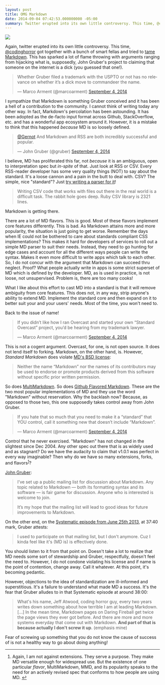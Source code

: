 ```yaml
---
layout: post
title: OMG Markdown
date: 2014-09-04 07:42:53.000000000 -05:00
summary: Twitter erupted into its own little controversy. This time, @codinghorror got together with a bunch of smart fellas and tried to tame Markdown.
---
```

![](http://www.arcticencounters.net/perch/resources/writing-writing-31275199-1500-1004.jpg)
<p>Again, twitter erupted into its own little controversy. This time, <a href="https://twitter.com/codinghorror">@codinghorror</a> got together with a bunch of smart fellas and tried to <a href="http://standardmarkdown.com">tame Markdown</a>. This has sparked a lot of flame throwing with arguments ranging from hijacking what is, supposedly, John Gruber's project to claiming that someone on the internet is a dick (you guessed that one!).</p>

<blockquote class="twitter-tweet" lang="en"><p>Whether Gruber filed a trademark with the USPTO or not has no relevance on whether it’s a dick move to commandeer the name.</p>&mdash; Marco Arment (@marcoarment) <a href="https://twitter.com/marcoarment/status/507547724968128512">September 4, 2014</a></blockquote>

<script async src="//platform.twitter.com/widgets.js" charset="utf-8"></script>

<p>I sympathize that Markdown is something Gruber conceived and it has been a hell of a contribution to the community. I cannot think of writing today any other way. In fact, Markdown's percolation has been astounding. It has been adopted as the de-facto input format across Github, StackOverflow, etc. and has a wonderful app ecosystem around it. However, it is a mistake to think that this happened <em>because</em> MD is so loosely defined.</p>

<blockquote class="twitter-tweet" lang="en"><p><a href="https://twitter.com/Gernot">@Gernot</a> And Markdown and RSS are both incredibly successful and popular.</p>&mdash; John Gruber (@gruber) <a href="https://twitter.com/gruber/status/507559105977147392">September 4, 2014</a></blockquote>

<script async src="//platform.twitter.com/widgets.js" charset="utf-8"></script>

<p>I believe, MD has proliferated this far, not <em>because</em> it is an ambiguous, open to interpretation spec but <em>in-spite</em> of that. Just look at RSS or CSV. Every RSS-reader developer has some very quality things (NOT) to say about the standard. It's a loose cannon and a pain in the butt to deal with. CSV? The simple, nice "standard"? Just <a href="http://tburette.github.io/blog/2014/05/25/so-you-want-to-write-your-own-CSV-code/">try writing a parser for it</a>!</p>

<blockquote>
  <p>Writing CSV code that works with files out there in the real world is a difficult task. The rabbit hole goes deep. Ruby CSV library is 2321 lines.</p>
</blockquote>

<p>Markdown is getting there.</p>

<p>There are a lot of MD flavors. This is good. Most of these flavors implement core features differently. This is bad. As Markdown attains more and more popularity, the situation is just going to get worse. Remember the days when IE could not be bothered to care about standards compliant CSS implementations? This makes it hard for developers of services to roll out a simple MD parser to suit their needs. Instead, they need to go hunting for edge cases and account for all the different ways people can write the syntax. Makes it even more difficult to write apps which talk to each other. So, I do not concur with the argument that Markdown can succeed thru neglect. Proof? What people actually write in apps is some strict superset of MD which is defined by the developer. MD, as is used in practice, is not loose, not unsupervised. Problem is, there are too many cooks!</p>

<p>What I like about this effort to cast MD into a standard is that it will remove ambiguity from core features. This does not, in any way, strip anyone's ability to extend MD. Implement the standard core and then expand on it to better suit your and your users' needs. Most of the time, you won't need to.</p>

<p>Back to the issue of name!</p>

<blockquote class="twitter-tweet" lang="en"><p>If you didn’t like how I ran Overcast and started your own “Standard Overcast” project, you’d be hearing from my trademark lawyer.</p>&mdash; Marco Arment (@marcoarment) <a href="https://twitter.com/marcoarment/status/507531412594233344">September 4, 2014</a></blockquote>

<script async src="//platform.twitter.com/widgets.js" charset="utf-8"></script>

<p>This is not a cogent argument. Overcast, for one, is not open source. It does not lend itself to forking. Markdown, on the other hand, is. However, <em>Standard Markdown</em> does violate <a href="http://daringfireball.net/projects/markdown/license">MD's BSD license</a>:</p>

<blockquote>
  <p>Neither the name “Markdown” nor the names of its contributors may be used to endorse or promote products derived from this software without specific prior written permission.</p>
</blockquote>

<p>So does <a href="http://fletcherpenney.net/multimarkdown/">MultiMarkdown</a>. So does <a href="https://help.github.com/articles/github-flavored-markdown">Github Flavored Markdown</a>.
These are the two most popular implementations of MD and they use the word "Markdown" without reservation. Why the backlash now? Because, as opposed to those two, this one supposedly takes control away from John Gruber.</p>

<blockquote class="twitter-tweet" lang="en"><p>If you hate that so much that you need to make it a “standard” that YOU control, call it something new that doesn’t include “Markdown”.</p>&mdash; Marco Arment (@marcoarment) <a href="https://twitter.com/marcoarment/status/507528536291561472">September 4, 2014</a></blockquote>

<script async src="//platform.twitter.com/widgets.js" charset="utf-8"></script>

<p>Control that he never exercised. "Markdown" has not changed in the slightest since Dec 2004. Any other spec out there that is as widely used and as stagnant? Do we have the audacity to claim that v1.0.1 was perfect in every way imaginable? Then why do we have so many extensions, forks, and flavors<sup id="fnref-789:fn-1"><a href="#fn-789:fn-1" rel="footnote">1</a></sup>?</p>

<p><a href="http://daringfireball.net/projects/markdown/">John Gruber</a>:</p>

<blockquote>
  <p>I’ve set up a public mailing list for discussion about Markdown. Any topic related to Markdown — both its formatting syntax and its software — is fair game for discussion. Anyone who is interested is welcome to join.</p>
  
  <p>It’s my hope that the mailing list will lead to good ideas for future improvements to Markdown.</p>
</blockquote>

<p>On the other end, on the <a href="http://5by5.tv/systematic/50">Systematic episode from June 25th 2013</a>, at 37:40 mark, Gruber attests:</p>

<blockquote>
  <p>I used to participate on that mailing list, but I don't anymore. Cuz I kinda feel like it's (MD is) is effectively done.</p>
</blockquote>

<p>You should listen to it from that point on. Doesn't take a lot to realize that MD needs some sort of stewardship and Gruber, respectfully, doesn't feel the need to. However, I do not condone violating his license and if name is the point of contention, change away. Call it whatever. At this point, it's becoming pedantic.</p>

<p>However, objections to the idea of standardization are ill-informed and superstitious. It's a failure to understand what made MD a success. It's the fear that Gruber alludes to in that Systematic episode at around 38:00:</p>

<blockquote>
  <p>What's his name, Jeff Atwood, coding horror guy, every two years writes down something about how terrible I am at leading Markdown. [...]
  In the mean time, Markdown pages on Daring Fireball get twice the page views they ever got before. And there are more and more systems everyday that come out with Markdown. <strong>And part of that is because actually I don't screw it up</strong>.
  (emphasis mine)</p>
</blockquote>

<p>Fear of screwing up something that you do not know the cause of success of is not a healthy way to go about doing anything!</p>

<div class="footnotes">
<hr />
<ol>

<li id="fn-789:fn-1">
<p>Again, I am not against extensions. They serve a purpose. They make MD versatile enough for widespread use. But the existence of one particular <em>flavor</em>, MultiMarkdown, MMD, and its popularity speaks to the need for an actively revised spec that conforms to how people are using MD.&#160;<a href="#fnref-789:fn-1" rev="footnote">&#8617;</a></p>
</li>

</ol>
</div>
